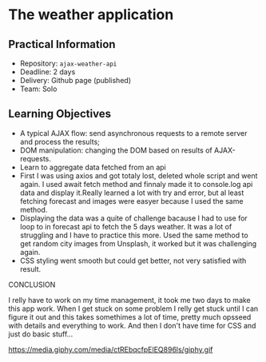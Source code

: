 # The weather application

## Practical Information

* Repository: `ajax-weather-api`
* Deadline: 2 days
* Delivery: Github page (published)
* Team: Solo

## Learning Objectives

* A typical AJAX flow: send asynchronous requests to a remote server and process the results;
* DOM manipulation: changing the DOM based on results of AJAX-requests.
* Learn to aggregate data fetched from an api
* First I was using axios and got totaly lost, deleted whole script and went again. I used await fetch method and finnaly made it to console.log api data and display it.Really learned a lot with try and error, but al least fetching forecast and images were easyer because I used the same method.
* Displaying the data was a quite of challenge bacause I had to use for loop to in forecast api to fetch the 5 days weather. It was a lot of struggling and I have to practice this more. Used the same method to get random city images from Unsplash, it worked but it was challenging again.
* CSS styling went smooth but could get better, not very satisfied with result.


CONCLUSION

I relly have to work on my time management, it took me two days to make this app work. When I get stuck on some problem I relly get stuck until I can figure it out and this takes somethimes a lot of time, pretty much opsseed with details and everything to work. And then I don't have time for CSS and just do basic stuff...

https://media.giphy.com/media/ctREbqcfpElEQ896ls/giphy.gif



